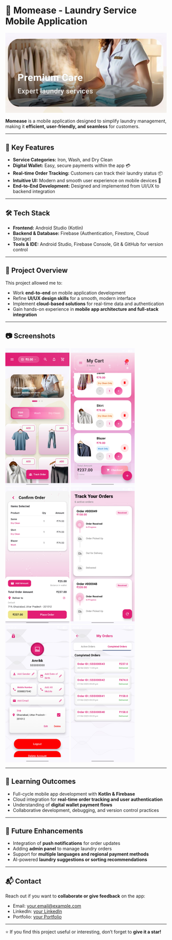 # 🧺 Momease - Laundry Service Mobile Application

![App Banner](app/Screenshot_20250701_223110_mo.jpg)

**Momease** is a mobile application designed to simplify laundry management, making it **efficient, user-friendly, and seamless** for customers.

---

## 🚀 Key Features

- **Service Categories:** Iron, Wash, and Dry Clean  
- **Digital Wallet:** Easy, secure payments within the app 💳  
- **Real-time Order Tracking:** Customers can track their laundry status 📦  
- **Intuitive UI:** Modern and smooth user experience on mobile devices 📱  
- **End-to-End Development:** Designed and implemented from UI/UX to backend integration  

---

## 🛠️ Tech Stack

- **Frontend:** Android Studio (Kotlin)  
- **Backend & Database:** Firebase (Authentication, Firestore, Cloud Storage)  
- **Tools & IDE:** Android Studio, Firebase Console, Git & GitHub for version control  

---

## 📝 Project Overview

This project allowed me to:

- Work **end-to-end** on mobile application development  
- Refine **UI/UX design skills** for a smooth, modern interface  
- Implement **cloud-based solutions** for real-time data and authentication  
- Gain hands-on experience in **mobile app architecture and full-stack integration**  

---

## 📷 Screenshots

<p float="left">
  <img src="app/Screenshot_20250701_223110_momease.jpg" width="200" />
  <img src="app/Screenshot_20250701_223128_momease.jpg" width="200" />
  <img src="app/Screenshot_20250701_223131_momease.jpg" width="200" />
  <img src="app/Screenshot_20250701_223753_momease.jpg" width="200" />
  <img src="app/Screenshot_20250701_223149_momease.jpg" width="200" />
  <img src="app/Screenshot_20250701_223830_momease.jpg" width="200" />
  
</p>

---

## 🎯 Learning Outcomes

- Full-cycle mobile app development with **Kotlin & Firebase**  
- Cloud integration for **real-time order tracking and user authentication**  
- Understanding of **digital wallet payment flows**  
- Collaborative development, debugging, and version control practices  

---

## 📂 Future Enhancements

- Integration of **push notifications** for order updates  
- Adding **admin panel** to manage laundry orders  
- Support for **multiple languages and regional payment methods**  
- AI-powered **laundry suggestions or sorting recommendations**  

---

## 📬 Contact

Reach out if you want to **collaborate or give feedback** on the app:  

- Email: [your.email@example.com](mailto:your.email@example.com)  
- LinkedIn: [your LinkedIn](https://www.linkedin.com/in/yourhandle)  
- Portfolio: [your Portfolio](https://your-portfolio.example.com)  

---

⭐ If you find this project useful or interesting, don’t forget to **give it a star!**
